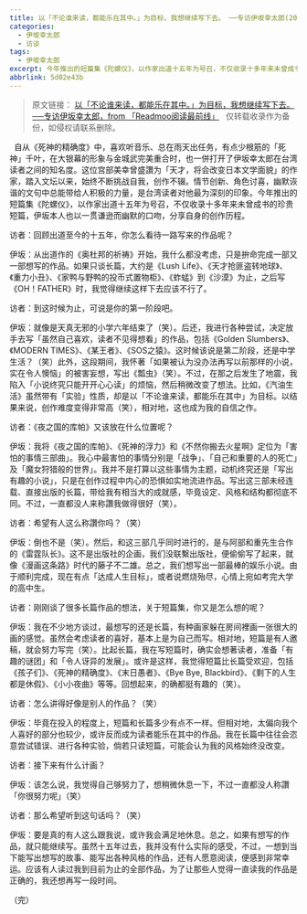 ```yaml
---
title: 以「不论谁来读，都能乐在其中。」为目标，我想继续写下去。 ──专访伊坂幸太郎(2017年8月)
categories:
  - 伊坂幸太郎
  - 访谈
tags: 
  - 伊坂幸太郎
excerpt: 今年推出的短篇集《陀螺仪》，以作家出道十五年为号召，不仅收录十多年来未曾成书的珍贵短篇，伊坂幸太郎本人也以一贯谦逊而幽默的口吻，分享自身的创作历程。
abbrlink: 5d02e43b
---
```

> 原文链接：
[以「不论谁来读，都能乐在其中。」为目标，我想继续写下去。 ──专访伊坂幸太郎，from 「Readmoo阅读最前线」](https://news.readmoo.com/2017/08/01/isaka-kotaro-interview/)
&nbsp;
仅转载收录作为备份，如侵权请联系删除。

&nbsp;
自从《死神的精确度》中，喜欢听音乐、总在雨天出任务，有点少根筋的「死神」千叶，在大银幕的形象与金城武完美重合时，也一併打开了伊坂幸太郎在台湾读者之间的知名度。这位宫部美幸曾盛讚为「天才，将会改变日本文学面貌」的作家，踏入文坛以来，始终不断挑战自我，创作不辍。情节创新、角色讨喜，幽默诙谐的文句中总能带给人积极的力量，是台湾读者对他最为深刻的印象。今年推出的短篇集《陀螺仪》，以作家出道十五年为号召，不仅收录十多年来未曾成书的珍贵短篇，伊坂本人也以一贯谦逊而幽默的口吻，分享自身的创作历程。

访者：回顾出道至今的十五年，你怎么看待一路写来的作品呢？

<!-- more -->

伊坂：从出道作的《奥杜邦的祈祷》开始，我什么都没考虑，只是拚命完成一部又一部想写的作品。如果只谈长篇，大约是《Lush Life》、《天才抢匪盗转地球》、《重力小丑》、《家鸭与野鸭的投币式置物柜》、《蚱蜢》到《沙漠》为止，之后写《OH！FATHER》时，我觉得继续这样下去应该不行了。

访者：到这时候为止，可说是你的第一阶段吧。

伊坂：就像是天真无邪的小学六年结束了（笑）。后还，我进行各种尝试，决定放手去写「虽然自己喜欢，读者不见得想看」的作品，包括《Golden Slumbers》、《MODERN TIMES》、《某王者》、《SOS之猿》。这时候该说是第二阶段，还是中学生活？（笑）此外，这段期间，我怀著「如果被认为没办法再写以前那样的小说，实在令人懊恼」的被害妄想，写出《瓢虫》（笑）。不过，在那之后发生了地震，我陷入「小说终究只能开开心心读」的烦恼，然后稍微改变了想法。比如，《汽油生活》虽然带有「实验」性质，却是以「不论谁来读，都能乐在其中」为目标。以结果来说，创作难度变得非常高（笑），相对地，这也成为我的自信之作。

访者：《夜之国的库帕》又该放在什么位置呢？

伊坂：我将《夜之国的库帕》、《死神的浮力》和《不然你搬去火星啊》定位为「害怕的事情三部曲」。我心中最害怕的事情分别是「战争」、「自己和重要的人的死亡」及「魔女狩猎般的世界」。我并不是打算以这些事情为主题，动机终究还是「写出有趣的小说」，只是在创作过程中内心的恐惧如实地流进作品。写出这三部未经连载、直接出版的长篇，带给我有相当大的成就感，毕竟设定、风格和结构都彻底不同。不过，一直都没人来称讚我做得很好（笑）。

访者：希望有人这么称讚你吗？（笑）

伊坂：倒也不是（笑）。然后，和这三部几乎同时进行的，是与阿部和重先生合作的《雷霆队长》。这不是出版社的企画，我们没联繫出版社，便偷偷写了起来，就像《漫画这条路》时代的藤子不二雄。总之，我们想写出一部最棒的娱乐小说。由于顺利完成，现在有点「达成人生目标」，或者说燃烧殆尽，心情上宛如考完大学的高中生。

访者：刚刚谈了很多长篇作品的想法，关于短篇集，你又是怎么想的呢？

伊坂：我在不少地方谈过，最想写的还是长篇，有种画家躲在房间裡画一张很大的画的感觉。虽然会考虑读者的喜好，基本上是为自己而写。相对地，短篇是有人邀稿，就会努力写完（笑）。比起长篇，我在写短篇时，确实会想著读者，准备「有趣的谜团」和「令人讶异的发展」。或许是这样，我觉得短篇比长篇受欢迎，包括《孩子们》、《死神的精确度》、《末日愚者》、《Bye Bye, Blackbird》、《剩下的人生都是休假》、《小小夜曲》等等。回想起来，的确都挺有趣的（笑）。

访者：怎么讲得好像是别人的作品？（笑）

伊坂：毕竟在投入的程度上，短篇和长篇多少有点不一样。但相对地，太偏向我个人喜好的部分也较少，或许反而成为读者能乐在其中的作品。我在长篇中往往会恣意尝试错误、进行各种实验，倘若只读短篇，可能会认为我的风格始终没改变。

访者：接下来有什么计画？

伊坂：该怎么说，我觉得自己够努力了，想稍微休息一下，不过一直都没人称讚「你很努力呢」（笑）

访者：那么希望听到这句话吗？（笑）

伊坂：要是真的有人这么跟我说，或许我会满足地休息。总之，如果有想写的作品，就只能继续写。虽然十五年过去，我并没有什么实际的感受，不过，一想到当下能写出想写的故事、能写出各种风格的作品，还有人愿意阅读，便感到非常幸运。应该有人读过我到目前为止的全部作品，为了让那些人觉得一直读我的作品是正确的，我还想再写一段时间。

（完）
